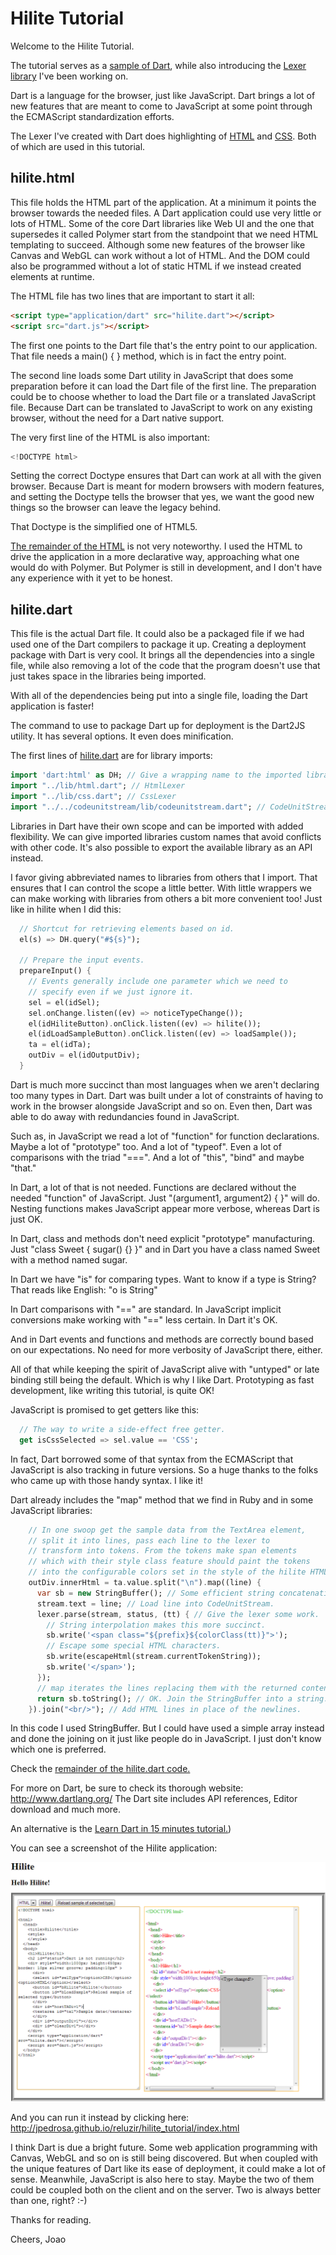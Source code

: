 Hilite Tutorial
===============

Welcome to the Hilite Tutorial.

The tutorial serves as a [sample of Dart](https://github.com/jpedrosa/reluzir/blob/master/learn_dart_in_15_minutes/learn_dart_in_15_minutes.dart), while also introducing the [Lexer library](https://github.com/jpedrosa/reluzir/tree/master/lexer) I've been working on.

Dart is a language for the browser, just like JavaScript. Dart brings a lot of new features that are meant to come to JavaScript at some point through the ECMAScript standardization efforts.

The Lexer I've created with Dart does highlighting of [HTML](https://github.com/jpedrosa/reluzir/blob/master/lexer/lib/html.dart) and [CSS](https://github.com/jpedrosa/reluzir/blob/master/lexer/lib/css.dart). Both of which are used in this tutorial.


hilite.html
-----------

This file holds the HTML part of the application. At a minimum it points the browser towards the needed files. A Dart application could use very little or lots of HTML. Some of the core Dart libraries like Web UI and the one that supersedes it called Polymer start from the standpoint that we need HTML templating to succeed. Although some new features of the browser like Canvas and WebGL can work without a lot of HTML. And the DOM could also be programmed without a lot of static HTML if we instead created elements at runtime.

The HTML file has two lines that are important to start it all:

```html
<script type="application/dart" src="hilite.dart"></script>
<script src="dart.js"></script>
```

The first one points to the Dart file that's the entry point to our application. That file needs a main() { } method, which is in fact the entry point.

The second line loads some Dart utility in JavaScript that does some preparation before it can load the Dart file of the first line. The preparation could be to choose whether to load the Dart file or a translated JavaScript file. Because Dart can be translated to JavaScript to work on any existing browser, without the need for a Dart native support.


The very first line of the HTML is also important:

```dart
<!DOCTYPE html>
```

Setting the correct Doctype ensures that Dart can work at all with the given browser. Because Dart is meant for modern browsers with modern features, and setting the Doctype tells the browser that yes, we want the good new things so the browser can leave the legacy behind.

That Doctype is the simplified one of HTML5.

[The remainder of the HTML](https://github.com/jpedrosa/reluzir/blob/master/lexer/tutorial/hilite.html) is not very noteworthy. I used the HTML to drive the application in a more declarative way, approaching what one would do with Polymer. But Polymer is still in development, and I don't have any experience with it yet to be honest.

hilite.dart
-----------

This file is the actual Dart file. It could also be a packaged file if we had used one of the Dart compilers to package it up. Creating a deployment package with Dart is very cool. It brings all the dependencies into a single file, while also removing a lot of the code that the program doesn't use that just takes space in the libraries being imported.

With all of the dependencies being put into a single file, loading the Dart application is faster!

The command to use to package Dart up for deployment is the Dart2JS utility. It has several options. It even does minification.

The first lines of [hilite.dart](https://github.com/jpedrosa/reluzir/blob/master/lexer/tutorial/hilite.dart) are for library imports:

```dart
import 'dart:html' as DH; // Give a wrapping name to the imported library.
import "../lib/html.dart"; // HtmlLexer
import "../lib/css.dart"; // CssLexer
import "../../codeunitstream/lib/codeunitstream.dart"; // CodeUnitStream
```

Libraries in Dart have their own scope and can be imported with added flexibility. We can give imported libraries custom names that avoid conflicts with other code. It's also possible to export the available library as an API instead.

I favor giving abbreviated names to libraries from others that I import. That ensures that I can control the scope a little better. With little wrappers we can make working with libraries from others a bit more convenient too! Just like in hilite when I did this:

```dart
  // Shortcut for retrieving elements based on id.
  el(s) => DH.query("#${s}");
  
  // Prepare the input events.
  prepareInput() {
    // Events generally include one parameter which we need to
    // specify even if we just ignore it.
    sel = el(idSel);
    sel.onChange.listen((ev) => noticeTypeChange());
    el(idHiliteButton).onClick.listen((ev) => hilite());
    el(idLoadSampleButton).onClick.listen((ev) => loadSample());
    ta = el(idTa);
    outDiv = el(idOutputDiv);
  }
```

Dart is much more succinct than most languages when we aren't declaring too many types in Dart. Dart was built under a lot of constraints of having to work in the browser alongside JavaScript and so on. Even then, Dart was able to do away with redundancies found in JavaScript.

Such as, in JavaScript we read a lot of "function" for function declarations. Maybe a lot of "prototype" too. And a lot of "typeof". Even a lot of comparisons with the triad "===". And a lot of "this", "bind" and maybe "that."

In Dart, a lot of that is not needed. Functions are declared without the needed "function" of JavaScript. Just "(argument1, argument2) { }" will do. Nesting functions makes JavaScript appear more verbose, whereas Dart is just OK.

In Dart, class and methods don't need explicit "prototype" manufacturing. Just "class Sweet { sugar() {} }" and in Dart you have a class named Sweet with a method named sugar.

In Dart we have "is" for comparing types. Want to know if a type is String? That reads like English: "o is String"

In Dart comparisons with "==" are standard. In JavaScript implicit conversions make working with "==" less certain. In Dart it's OK.

And in Dart events and functions and methods are correctly bound based on our expectations. No need for more verbosity of JavaScript there, either.

All of that while keeping the spirit of JavaScript alive with "untyped" or late binding still being the default. Which is why I like Dart. Prototyping as fast development, like writing this tutorial, is quite OK!

JavaScript is promised to get getters like this:

```dart
  // The way to write a side-effect free getter.
  get isCssSelected => sel.value == 'CSS'; 
```

In fact, Dart borrowed some of that syntax from the ECMAScript that JavaScript is also tracking in future versions. So a huge thanks to the folks who came up with those handy syntax. I like it!

Dart already includes the "map" method that we find in Ruby and in some JavaScript libraries:

```dart
    // In one swoop get the sample data from the TextArea element,
    // split it into lines, pass each line to the lexer to
    // transform into tokens. From the tokens make span elements
    // which with their style class feature should paint the tokens
    // into the configurable colors set in the style of the hilite HTML.
    outDiv.innerHtml = ta.value.split("\n").map((line) {
      var sb = new StringBuffer(); // Some efficient string concatenation.
      stream.text = line; // Load line into CodeUnitStream.
      lexer.parse(stream, status, (tt) { // Give the lexer some work.
        // String interpolation makes this more succinct.
        sb.write('<span class="${prefix}${colorClass(tt)}">');
        // Escape some special HTML characters.
        sb.write(escapeHtml(stream.currentTokenString));
        sb.write('</span>');
      });
      // map iterates the lines replacing them with the returned content.
      return sb.toString(); // OK. Join the StringBuffer into a string.
    }).join("<br/>"); // Add HTML lines in place of the newlines.
```

In this code I used StringBuffer. But I could have used a simple array instead and done the joining on it just like people do in JavaScript. I just don't know which one is preferred.

Check the [remainder of the hilite.dart code.](https://github.com/jpedrosa/reluzir/blob/master/lexer/tutorial/hilite.dart)

For more on Dart, be sure to check its thorough website: http://www.dartlang.org/
The Dart site includes API references, Editor download and much more.

An alternative is the [Learn Dart in 15 minutes tutorial.](https://github.com/jpedrosa/reluzir/blob/master/learn_dart_in_15_minutes/learn_dart_in_15_minutes.dart))

You can see a screenshot of the Hilite application:

![hilite.png](hilite.png)

And you can run it instead by clicking here: http://jpedrosa.github.io/reluzir/hilite_tutorial/index.html


I think Dart is due a bright future. Some web application programming with Canvas, WebGL and so on is still being discovered. But when coupled with the unique features of Dart like its ease of deployment, it could make a lot of sense. Meanwhile, JavaScript is also here to stay. Maybe the two of them could be coupled both on the client and on the server. Two is always better than one, right? :-)

Thanks for reading.

Cheers,
Joao





